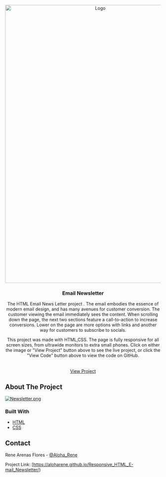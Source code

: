 
<div id="top"></div>



<!-- PROJECT LOGO -->
<br />
<div align="center">
  <a href="https://aloharene.github.io/Responsive_HTML_E-mail_Newsletter/">
    <img src="https://renearenasflores.com/images/Responsive_HTML_E-mail_Newsletter.jpg" alt="Logo" width="600" height="900">
  </a>

  
<h3 align="center">Email Newsletter</h3>

  <p align="center">
    The HTML Email News Letter project . The email embodies the essence of modern email design, and has many avenues for customer conversion. The customer viewing the email immediately sees the content. When scrolling down the page, the next two sections feature a call-to-action to increase conversions. Lower on the page are more options with links and another way for customers to subscribe to socials.

This project was made with HTML,CSS. The page is fully responsive for all screen sizes, from ultrawide monitors to extra small phones. Click on either the image or "View Project" button above to see the live project, or click the "View Code" button above to view the code on GitHub.
    <br />
    <br />
    <br />
    <a href="https://aloharene.github.io/Responsive_HTML_E-mail_Newsletter/">View Project</a>
  </p>



</div>




  <!-- ABOUT THE PROJECT -->
## About The Project

[![Newsletter.png](https://i.postimg.cc/G2QjBJCQ/Newsletter.png)](https://postimg.cc/47Ycqcn7)



### Built With

* [HTML](https://developer.mozilla.org/en-US/docs/Learn/Getting_started_with_the_web/HTML_basics)
* [CSS](https://developer.mozilla.org/en-US/docs/Web/CSS)



<!-- CONTACT -->
## Contact

Rene Arenas Flores - [@Aloha_Rene](https://twitter.com/twitter_handle)

Project Link: [https://aloharene.github.io/Responsive_HTML_E-mail_Newsletter/)




